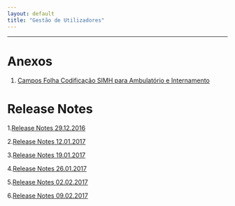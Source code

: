 ```yaml
---
layout: default
title: "Gestão de Utilizadores"
---
```



---

<div id="anexos"></div>

# Anexos

1. <a href="./file/30.12.2016_CAMPOS SIMH_FOLHA DE CODIFICAÇÃO_ICD10CMPCS.xlsx">Campos Folha Codificação SIMH para Ambulatório e Internamento</a>

<div id="anexos"></div>

# Release Notes

1.<a href="./file/releaseNotes/Release Notes 29-12-2016.pdf">Release Notes 29.12.2016</a>

2.<a href="./file/releaseNotes/Release Notes 12-01-2017.pdf">Release Notes 12.01.2017</a>

3.<a href="./file/releaseNotes/Release Notes 19-01-2017.pdf">Release Notes 19.01.2017</a>

4.<a href="./file/releaseNotes/Release Notes 26-01-2017.pdf">Release Notes 26.01.2017</a>

5.<a href="./file/releaseNotes/Release Notes 02-02-2017.pdf">Release Notes 02.02.2017</a>

6.<a href="./file/releaseNotes/Release Notes 09-02-2017.pdf">Release Notes 09.02.2017</a>


